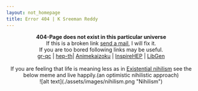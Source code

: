 ```yaml
---
layout: not_homepage
title: Error 404 | K Sreeman Reddy
---
```

<div class="container about_section">
  <div class="row">
    <div class="about_paragraph">
    <p align="center" markdown="1">
      <b>404-Page does not exist in this particular universe</b><br>
      If this is a broken link <a href="mailto:sreemanmohanreddy@gmail.com">send a mail</a>, I will fix it.<br>
      If you are too bored following links may be useful.<br>
      <a href="https://arxiv.org/list/gr-qc/new">gr-qc</a> |
      <a href="https://arxiv.org/list/hep-th/new">hep-th</a>|
      <a href="https://animekaizoku.com/">Animekaizoku</a> |
      <a href="https://inspirehep.net/literature?sort=mostcited&size=25&page=1&q=">InspireHEP</a> |
      <a href="http://libgen.is/">LibGen</a>
      <br><br>
      If you are feeling that life is meaning less as in <a href="https://en.wikipedia.org/wiki/Existential_nihilism">Existential nihilism</a> see the below meme and live happily.(an optimistic nihilistic approach)<br>
      ![alt text](./assets/images/nihilism.png "Nihilism")
    </p>
</div>
  </div>
</div>
